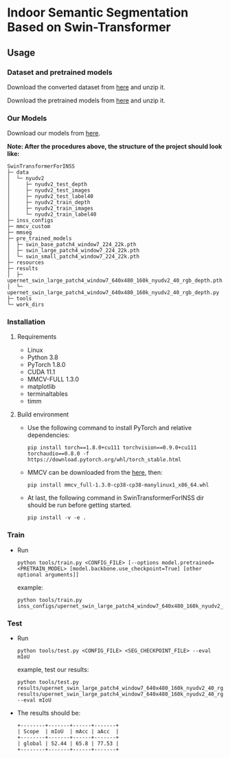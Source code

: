 # Indoor Semantic Segmentation Based on Swin-Transformer

## Usage

### Dataset and pretrained models

Download the converted dataset from [here](https://pan.baidu.com/s/12kvZb-s8wrMaOOaj489IOg&pwd=swin) and unzip it.

Download the pretrained models from [here](https://pan.baidu.com/s/1ivGC8JA1OBXYpP2bB08VCQ&pwd=swin) and unzip it.

### Our Models

Download our models from [here](https://pan.baidu.com/s/1r9IlANY3zBR-rfVjRvp8Uw&pwd=swin).

**Note: After the procedures above, the structure of the project should look like:**

```
SwinTransformerForINSS
├─ data
│  └─ nyudv2
│     ├─ nyudv2_test_depth
│     ├─ nyudv2_test_images
│     ├─ nyudv2_test_label40
│     ├─ nyudv2_train_depth
│     ├─ nyudv2_train_images
│     └─ nyudv2_train_label40
├─ inss_configs
├─ mmcv_custom
├─ mmseg
├─ pre_trained_models
│  ├─ swin_base_patch4_window7_224_22k.pth
│  ├─ swin_large_patch4_window7_224_22k.pth
│  └─ swin_small_patch4_window7_224_22k.pth
├─ resources
├─ results
│  ├─ upernet_swin_large_patch4_window7_640x480_160k_nyudv2_40_rgb_depth.pth
│  └─ upernet_swin_large_patch4_window7_640x480_160k_nyudv2_40_rgb_depth.py
├─ tools
└─ work_dirs
```

### Installation

1. Requirements

   - Linux
   - Python 3.8
   - PyTorch 1.8.0
   - CUDA 11.1
   - MMCV-FULL 1.3.0
   - matplotlib
   - terminaltables
   - timm

2. Build environment

   - Use the following command to install PyTorch and relative dependencies:

     ```
     pip install torch==1.8.0+cu111 torchvision==0.9.0+cu111 torchaudio==0.8.0 -f https://download.pytorch.org/whl/torch_stable.html
     ```

   - MMCV can be downloaded from the [here](https://download.openmmlab.com/mmcv/dist/cu111/torch1.8.0/index.html), then: 

     ```
     pip install mmcv_full-1.3.0-cp38-cp38-manylinux1_x86_64.whl
     ```

   - At last, the following command in SwinTransformerForINSS dir should be run before getting started.

     ```
     pip install -v -e .
     ```

### Train

- Run

  ```
  python tools/train.py <CONFIG_FILE> [--options model.pretrained=<PRETRAIN_MODEL> [model.backbone.use_checkpoint=True] [other optional arguments]]
  ```

  example:

  ```
  python tools/train.py inss_configs/upernet_swin_large_patch4_window7_640x480_160k_nyudv2_40_rgb_depth.py
  ```

### Test

- Run

  ```
  python tools/test.py <CONFIG_FILE> <SEG_CHECKPOINT_FILE> --eval mIoU
  ```

  example, test our results: 

  ```
  python tools/test.py results/upernet_swin_large_patch4_window7_640x480_160k_nyudv2_40_rgb_depth.py results/upernet_swin_large_patch4_window7_640x480_160k_nyudv2_40_rgb_depth.pth --eval mIoU
  ```

- The results should be:

  ```
  +--------+-------+------+-------+
  | Scope  | mIoU  | mAcc | aAcc  |
  +--------+-------+------+-------+
  | global | 52.44 | 65.8 | 77.53 |
  +--------+-------+------+-------+
  ```

  

